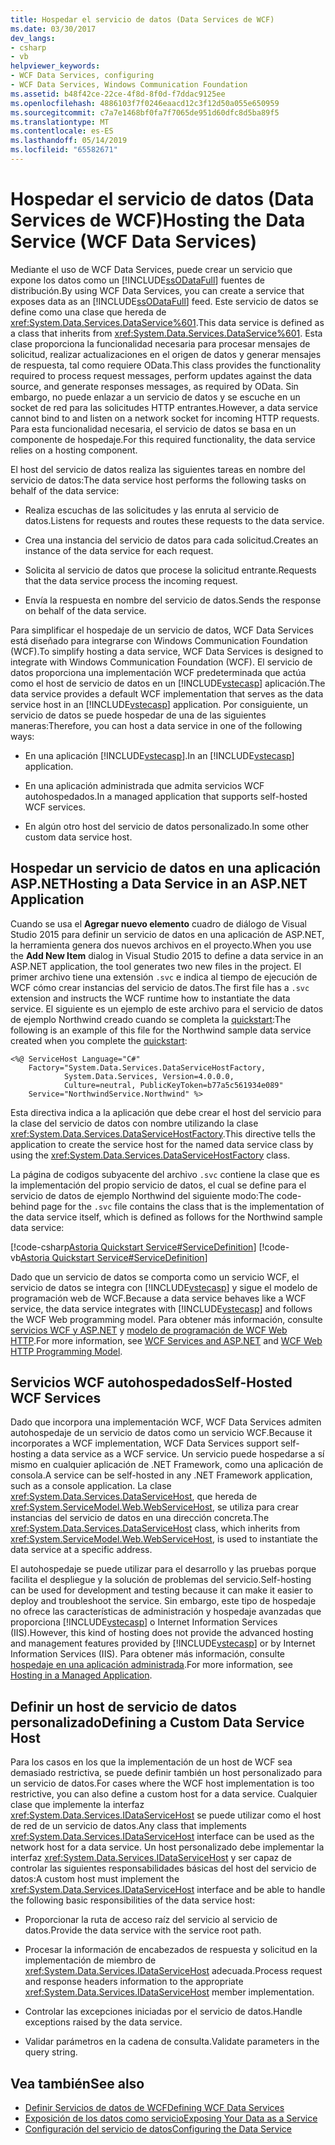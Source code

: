 ```yaml
---
title: Hospedar el servicio de datos (Data Services de WCF)
ms.date: 03/30/2017
dev_langs:
- csharp
- vb
helpviewer_keywords:
- WCF Data Services, configuring
- WCF Data Services, Windows Communication Foundation
ms.assetid: b48f42ce-22ce-4f8d-8f0d-f7ddac9125ee
ms.openlocfilehash: 4886103f7f0246eaacd12c3f12d50a055e650959
ms.sourcegitcommit: c7a7e1468bf0fa7f7065de951d60dfc8d5ba89f5
ms.translationtype: MT
ms.contentlocale: es-ES
ms.lasthandoff: 05/14/2019
ms.locfileid: "65582671"
---
```

# <a name="hosting-the-data-service-wcf-data-services"></a><span data-ttu-id="26e27-102">Hospedar el servicio de datos (Data Services de WCF)</span><span class="sxs-lookup"><span data-stu-id="26e27-102">Hosting the Data Service (WCF Data Services)</span></span>
<span data-ttu-id="26e27-103">Mediante el uso de WCF Data Services, puede crear un servicio que expone los datos como un [!INCLUDE[ssODataFull](../../../../includes/ssodatafull-md.md)] fuentes de distribución.</span><span class="sxs-lookup"><span data-stu-id="26e27-103">By using WCF Data Services, you can create a service that exposes data as an [!INCLUDE[ssODataFull](../../../../includes/ssodatafull-md.md)] feed.</span></span> <span data-ttu-id="26e27-104">Este servicio de datos se define como una clase que hereda de <xref:System.Data.Services.DataService%601>.</span><span class="sxs-lookup"><span data-stu-id="26e27-104">This data service is defined as a class that inherits from <xref:System.Data.Services.DataService%601>.</span></span> <span data-ttu-id="26e27-105">Esta clase proporciona la funcionalidad necesaria para procesar mensajes de solicitud, realizar actualizaciones en el origen de datos y generar mensajes de respuesta, tal como requiere OData.</span><span class="sxs-lookup"><span data-stu-id="26e27-105">This class provides the functionality required to process request messages, perform updates against the data source, and generate responses messages, as required by OData.</span></span> <span data-ttu-id="26e27-106">Sin embargo, no puede enlazar a un servicio de datos y se escuche en un socket de red para las solicitudes HTTP entrantes.</span><span class="sxs-lookup"><span data-stu-id="26e27-106">However, a data service cannot bind to and listen on a network socket for incoming HTTP requests.</span></span> <span data-ttu-id="26e27-107">Para esta funcionalidad necesaria, el servicio de datos se basa en un componente de hospedaje.</span><span class="sxs-lookup"><span data-stu-id="26e27-107">For this required functionality, the data service relies on a hosting component.</span></span>

 <span data-ttu-id="26e27-108">El host del servicio de datos realiza las siguientes tareas en nombre del servicio de datos:</span><span class="sxs-lookup"><span data-stu-id="26e27-108">The data service host performs the following tasks on behalf of the data service:</span></span>

- <span data-ttu-id="26e27-109">Realiza escuchas de las solicitudes y las enruta al servicio de datos.</span><span class="sxs-lookup"><span data-stu-id="26e27-109">Listens for requests and routes these requests to the data service.</span></span>

- <span data-ttu-id="26e27-110">Crea una instancia del servicio de datos para cada solicitud.</span><span class="sxs-lookup"><span data-stu-id="26e27-110">Creates an instance of the data service for each request.</span></span>

- <span data-ttu-id="26e27-111">Solicita al servicio de datos que procese la solicitud entrante.</span><span class="sxs-lookup"><span data-stu-id="26e27-111">Requests that the data service process the incoming request.</span></span>

- <span data-ttu-id="26e27-112">Envía la respuesta en nombre del servicio de datos.</span><span class="sxs-lookup"><span data-stu-id="26e27-112">Sends the response on behalf of the data service.</span></span>

 <span data-ttu-id="26e27-113">Para simplificar el hospedaje de un servicio de datos, WCF Data Services está diseñado para integrarse con Windows Communication Foundation (WCF).</span><span class="sxs-lookup"><span data-stu-id="26e27-113">To simplify hosting a data service, WCF Data Services is designed to integrate with Windows Communication Foundation (WCF).</span></span> <span data-ttu-id="26e27-114">El servicio de datos proporciona una implementación WCF predeterminada que actúa como el host de servicio de datos en un [!INCLUDE[vstecasp](../../../../includes/vstecasp-md.md)] aplicación.</span><span class="sxs-lookup"><span data-stu-id="26e27-114">The data service provides a default WCF implementation that serves as the data service host in an [!INCLUDE[vstecasp](../../../../includes/vstecasp-md.md)] application.</span></span> <span data-ttu-id="26e27-115">Por consiguiente, un servicio de datos se puede hospedar de una de las siguientes maneras:</span><span class="sxs-lookup"><span data-stu-id="26e27-115">Therefore, you can host a data service in one of the following ways:</span></span>

- <span data-ttu-id="26e27-116">En una aplicación [!INCLUDE[vstecasp](../../../../includes/vstecasp-md.md)].</span><span class="sxs-lookup"><span data-stu-id="26e27-116">In an [!INCLUDE[vstecasp](../../../../includes/vstecasp-md.md)] application.</span></span>

- <span data-ttu-id="26e27-117">En una aplicación administrada que admita servicios WCF autohospedados.</span><span class="sxs-lookup"><span data-stu-id="26e27-117">In a managed application that supports self-hosted WCF services.</span></span>

- <span data-ttu-id="26e27-118">En algún otro host del servicio de datos personalizado.</span><span class="sxs-lookup"><span data-stu-id="26e27-118">In some other custom data service host.</span></span>

## <a name="hosting-a-data-service-in-an-aspnet-application"></a><span data-ttu-id="26e27-119">Hospedar un servicio de datos en una aplicación ASP.NET</span><span class="sxs-lookup"><span data-stu-id="26e27-119">Hosting a Data Service in an ASP.NET Application</span></span>

<span data-ttu-id="26e27-120">Cuando se usa el **Agregar nuevo elemento** cuadro de diálogo de Visual Studio 2015 para definir un servicio de datos en una aplicación de ASP.NET, la herramienta genera dos nuevos archivos en el proyecto.</span><span class="sxs-lookup"><span data-stu-id="26e27-120">When you use the **Add New Item** dialog in Visual Studio 2015 to define a data service in an ASP.NET application, the tool generates two new files in the project.</span></span> <span data-ttu-id="26e27-121">El primer archivo tiene una extensión `.svc` e indica al tiempo de ejecución de WCF cómo crear instancias del servicio de datos.</span><span class="sxs-lookup"><span data-stu-id="26e27-121">The first file has a `.svc` extension and instructs the WCF runtime how to instantiate the data service.</span></span> <span data-ttu-id="26e27-122">El siguiente es un ejemplo de este archivo para el servicio de datos de ejemplo Northwind creado cuando se completa la [quickstart](../../../../docs/framework/data/wcf/quickstart-wcf-data-services.md):</span><span class="sxs-lookup"><span data-stu-id="26e27-122">The following is an example of this file for the Northwind sample data service created when you complete the [quickstart](../../../../docs/framework/data/wcf/quickstart-wcf-data-services.md):</span></span>

```
<%@ ServiceHost Language="C#"
    Factory="System.Data.Services.DataServiceHostFactory,
            System.Data.Services, Version=4.0.0.0,
            Culture=neutral, PublicKeyToken=b77a5c561934e089"
    Service="NorthwindService.Northwind" %>
```

 <span data-ttu-id="26e27-123">Esta directiva indica a la aplicación que debe crear el host del servicio para la clase del servicio de datos con nombre utilizando la clase <xref:System.Data.Services.DataServiceHostFactory>.</span><span class="sxs-lookup"><span data-stu-id="26e27-123">This directive tells the application to create the service host for the named data service class by using the <xref:System.Data.Services.DataServiceHostFactory> class.</span></span>

 <span data-ttu-id="26e27-124">La página de codigos subyacente del archivo `.svc` contiene la clase que es la implementación del propio servicio de datos, el cual se define para el servicio de datos de ejemplo Northwind del siguiente modo:</span><span class="sxs-lookup"><span data-stu-id="26e27-124">The code-behind page for the `.svc` file contains the class that is the implementation of the data service itself, which is defined as follows for the Northwind sample data service:</span></span>

 [!code-csharp[Astoria Quickstart Service#ServiceDefinition](../../../../samples/snippets/csharp/VS_Snippets_Misc/astoria_quickstart_service/cs/northwind.svc.cs#servicedefinition)]
 [!code-vb[Astoria Quickstart Service#ServiceDefinition](../../../../samples/snippets/visualbasic/VS_Snippets_Misc/astoria_quickstart_service/vb/northwind.svc.vb#servicedefinition)]

 <span data-ttu-id="26e27-125">Dado que un servicio de datos se comporta como un servicio WCF, el servicio de datos se integra con [!INCLUDE[vstecasp](../../../../includes/vstecasp-md.md)] y sigue el modelo de programación web de WCF.</span><span class="sxs-lookup"><span data-stu-id="26e27-125">Because a data service behaves like a WCF service, the data service integrates with [!INCLUDE[vstecasp](../../../../includes/vstecasp-md.md)] and follows the WCF Web programming model.</span></span> <span data-ttu-id="26e27-126">Para obtener más información, consulte [servicios WCF y ASP.NET](../../../../docs/framework/wcf/feature-details/wcf-services-and-aspnet.md) y [modelo de programación de WCF Web HTTP](../../../../docs/framework/wcf/feature-details/wcf-web-http-programming-model.md).</span><span class="sxs-lookup"><span data-stu-id="26e27-126">For more information, see [WCF Services and ASP.NET](../../../../docs/framework/wcf/feature-details/wcf-services-and-aspnet.md) and [WCF Web HTTP Programming Model](../../../../docs/framework/wcf/feature-details/wcf-web-http-programming-model.md).</span></span>

## <a name="self-hosted-wcf-services"></a><span data-ttu-id="26e27-127">Servicios WCF autohospedados</span><span class="sxs-lookup"><span data-stu-id="26e27-127">Self-Hosted WCF Services</span></span>
 <span data-ttu-id="26e27-128">Dado que incorpora una implementación WCF, WCF Data Services admiten autohospedaje de un servicio de datos como un servicio WCF.</span><span class="sxs-lookup"><span data-stu-id="26e27-128">Because it incorporates a WCF implementation, WCF Data Services support self-hosting a data service as a WCF service.</span></span> <span data-ttu-id="26e27-129">Un servicio puede hospedarse a sí mismo en cualquier aplicación de .NET Framework, como una aplicación de consola.</span><span class="sxs-lookup"><span data-stu-id="26e27-129">A service can be self-hosted in any .NET Framework application, such as a console application.</span></span> <span data-ttu-id="26e27-130">La clase <xref:System.Data.Services.DataServiceHost>, que hereda de <xref:System.ServiceModel.Web.WebServiceHost>, se utiliza para crear instancias del servicio de datos en una dirección concreta.</span><span class="sxs-lookup"><span data-stu-id="26e27-130">The <xref:System.Data.Services.DataServiceHost> class, which inherits from <xref:System.ServiceModel.Web.WebServiceHost>, is used to instantiate the data service at a specific address.</span></span>

 <span data-ttu-id="26e27-131">El autohospedaje se puede utilizar para el desarrollo y las pruebas porque facilita el despliegue y la solución de problemas del servicio.</span><span class="sxs-lookup"><span data-stu-id="26e27-131">Self-hosting can be used for development and testing because it can make it easier to deploy and troubleshoot the service.</span></span> <span data-ttu-id="26e27-132">Sin embargo, este tipo de hospedaje no ofrece las características de administración y hospedaje avanzadas que proporciona [!INCLUDE[vstecasp](../../../../includes/vstecasp-md.md)] o Internet Information Services (IIS).</span><span class="sxs-lookup"><span data-stu-id="26e27-132">However, this kind of hosting does not provide the advanced hosting and management features provided by [!INCLUDE[vstecasp](../../../../includes/vstecasp-md.md)] or by Internet Information Services (IIS).</span></span> <span data-ttu-id="26e27-133">Para obtener más información, consulte [hospedaje en una aplicación administrada](../../../../docs/framework/wcf/feature-details/hosting-in-a-managed-application.md).</span><span class="sxs-lookup"><span data-stu-id="26e27-133">For more information, see [Hosting in a Managed Application](../../../../docs/framework/wcf/feature-details/hosting-in-a-managed-application.md).</span></span>

## <a name="defining-a-custom-data-service-host"></a><span data-ttu-id="26e27-134">Definir un host de servicio de datos personalizado</span><span class="sxs-lookup"><span data-stu-id="26e27-134">Defining a Custom Data Service Host</span></span>
 <span data-ttu-id="26e27-135">Para los casos en los que la implementación de un host de WCF sea demasiado restrictiva, se puede definir también un host personalizado para un servicio de datos.</span><span class="sxs-lookup"><span data-stu-id="26e27-135">For cases where the WCF host implementation is too restrictive, you can also define a custom host for a data service.</span></span> <span data-ttu-id="26e27-136">Cualquier clase que implemente la interfaz <xref:System.Data.Services.IDataServiceHost> se puede utilizar como el host de red de un servicio de datos.</span><span class="sxs-lookup"><span data-stu-id="26e27-136">Any class that implements <xref:System.Data.Services.IDataServiceHost> interface can be used as the network host for a data service.</span></span> <span data-ttu-id="26e27-137">Un host personalizado debe implementar la interfaz <xref:System.Data.Services.IDataServiceHost> y ser capaz de controlar las siguientes responsabilidades básicas del host del servicio de datos:</span><span class="sxs-lookup"><span data-stu-id="26e27-137">A custom host must implement the <xref:System.Data.Services.IDataServiceHost> interface and be able to handle the following basic responsibilities of the data service host:</span></span>

- <span data-ttu-id="26e27-138">Proporcionar la ruta de acceso raíz del servicio al servicio de datos.</span><span class="sxs-lookup"><span data-stu-id="26e27-138">Provide the data service with the service root path.</span></span>

- <span data-ttu-id="26e27-139">Procesar la información de encabezados de respuesta y solicitud en la implementación de miembro de <xref:System.Data.Services.IDataServiceHost> adecuada.</span><span class="sxs-lookup"><span data-stu-id="26e27-139">Process request and response headers information to the appropriate <xref:System.Data.Services.IDataServiceHost> member implementation.</span></span>

- <span data-ttu-id="26e27-140">Controlar las excepciones iniciadas por el servicio de datos.</span><span class="sxs-lookup"><span data-stu-id="26e27-140">Handle exceptions raised by the data service.</span></span>

- <span data-ttu-id="26e27-141">Validar parámetros en la cadena de consulta.</span><span class="sxs-lookup"><span data-stu-id="26e27-141">Validate parameters in the query string.</span></span>

## <a name="see-also"></a><span data-ttu-id="26e27-142">Vea también</span><span class="sxs-lookup"><span data-stu-id="26e27-142">See also</span></span>

- [<span data-ttu-id="26e27-143">Definir Servicios de datos de WCF</span><span class="sxs-lookup"><span data-stu-id="26e27-143">Defining WCF Data Services</span></span>](../../../../docs/framework/data/wcf/defining-wcf-data-services.md)
- [<span data-ttu-id="26e27-144">Exposición de los datos como servicio</span><span class="sxs-lookup"><span data-stu-id="26e27-144">Exposing Your Data as a Service</span></span>](../../../../docs/framework/data/wcf/exposing-your-data-as-a-service-wcf-data-services.md)
- [<span data-ttu-id="26e27-145">Configuración del servicio de datos</span><span class="sxs-lookup"><span data-stu-id="26e27-145">Configuring the Data Service</span></span>](../../../../docs/framework/data/wcf/configuring-the-data-service-wcf-data-services.md)
